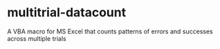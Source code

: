 # multitrial-datacount
A VBA macro for MS Excel that counts patterns of errors and successes across multiple trials
